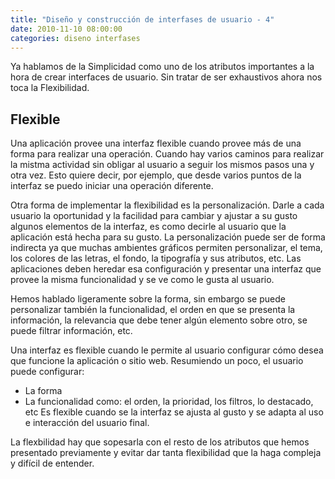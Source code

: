 ```yaml
---
title: "Diseño y construcción de interfases de usuario - 4"
date: 2010-11-10 08:00:00
categories: diseno interfases
---
```

Ya hablamos de la Simplicidad como uno de los atributos importantes a la hora de crear interfaces de usuario. Sin tratar de ser exhaustivos ahora nos toca la Flexibilidad.

## Flexible

Una aplicación provee una interfaz flexible cuando provee más de una forma para realizar una operación. Cuando hay varios caminos para realizar la mistma actividad sin obligar al usuario a seguir los mismos pasos una y otra vez. Esto quiere decir, por ejemplo, que desde varios puntos de la interfaz se puedo iniciar una operación diferente.

Otra forma de implementar la flexibilidad es la personalización. Darle a cada usuario la oportunidad y la facilidad para cambiar y ajustar a su gusto algunos elementos de la interfaz, es como decirle al usuario que la aplicación está hecha para su gusto. La personalización puede ser de forma indirecta ya que muchas ambientes gráficos permiten personalizar, el tema, los colores de las letras, el fondo, la tipografía y sus atributos, etc. Las aplicaciones deben heredar esa configuración y presentar una interfaz que provee la misma funcionalidad y se ve como le gusta al usuario.

Hemos hablado ligeramente sobre la forma, sin embargo se puede personalizar también la funcionalidad, el orden en que se presenta la información, la relevancia que debe tener algún elemento sobre otro, se puede filtrar información, etc.

Una interfaz es flexible cuando le permite al usuario configurar cómo desea que funcione la aplicación o sitio web. Resumiendo un poco, el usuario puede configurar:

- La forma
- La funcionalidad como: el orden, la prioridad, los filtros, lo destacado, etc
Es flexible cuando se la interfaz se ajusta al gusto y se adapta al uso e interacción del usuario final.

La flexbilidad hay que sopesarla con el resto de los atributos que hemos presentado previamente y evitar dar tanta flexibilidad que la haga compleja y difícil de entender.